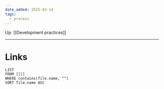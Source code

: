 ```yaml
---
date_added: 2025-02-14
tags:
  - process
---
```

Up: [[Development practices]]
___
 
# Links
```dataview
LIST
FROM [[]]
WHERE contains(file.name, "")
SORT file.name ASC
```
